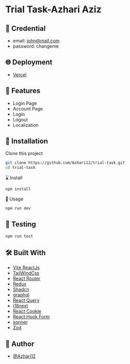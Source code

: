 # Trial Task-Azhari Aziz

## 🔑 Credential

- email: john@mail.com
- password: changeme

## 🌐 Deployment

- [Vercel](https://trial-task-lac.vercel.app/)

## 🔮 Features

- Login Page
- Account Page
- Login
- Logout
- Localization

## 🧰 Installation

Clone this project

```bash
git clone https://github.com/Azhari12/trial-task.git
cd trial-task
```

⌛ Install

```bash
npm install
```

🚀 Usage

```bash
npm run dev
```

## 🧪 Testing

```bash
npm run test
```

## 🛠️ Built With

- [Vite ReactJs](https://vite.dev/)
- [TailWindCss](https://tailwindcss.com/)
- [React Router](https://reactrouter.com/en/main)
- [Redux](https://redux-toolkit.js.org/)
- [Shadcn](https://ui.shadcn.com/)
- [graphql](https://graphql.org/)
- [React Query](https://tanstack.com/query)
- [i18next](https://react.i18next.com/)
- [React Cookie](https://github.com/bendotcodes/cookies/tree/main/packages/react-cookie/#readme)
- [React Hook Form](https://www.react-hook-form.com)
- [sonner](https://sonner.emilkowal.ski/)
- [Zod](https://zod.dev)

## 🤖 Author

- [@Azhari12](https://github.com/Azhari12)

